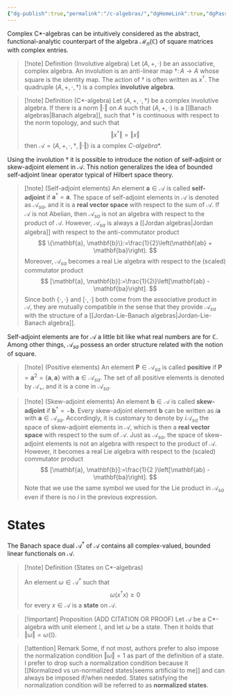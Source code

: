 ```yaml
---
{"dg-publish":true,"permalink":"/c-algebras/","dgHomeLink":true,"dgPassFrontmatter":false,"dgShowBacklinks":true,"dgShowLocalGraph":true,"dgShowInlineTitle":true,"dgShowFileTree":true,"dgEnableSearch":true}
---
```


Complex C*-algebras can be intuitively considered as the abstract, functional-analytic counterpart of the algebra $\mathcal{M}_{n}(\mathbb{C})$ of square matrices with complex entries. 

>[!note] Definition (Involutive algebra)
Let $(A,+,\cdot)$ be an associative, complex algebra. An involution is an anti-linear map $\dagger \colon A\rightarrow A$ whose square is the identity map. The action of $\dagger$ is often written as $x^{\dagger}$. The quadruple $(A,+,\cdot,\dagger)$ is a complex **involutive algebra**.

>[!note] Definition (C*-algebra)
>Let $(A,+,\cdot,\dagger)$ be a complex involutive algebra. If there is a norm $\Vert\cdot\Vert$ on $A$ such that $(A,+,\cdot)$ is a [[Banach algebras\|Banach algebra]], such that $\dagger$ is continuous with respect to the norm topology, and such that
>$$
>\Vert x^{\dagger}\Vert = \Vert x\Vert
>$$
>then $\mathscr{A}=(A,+,\cdot,\dagger,\Vert\cdot\Vert)$ is a complex **C*-algebra**.

Using the involution $\dagger$ it is possible to introduce the notion of self-adjoint or skew-adjoint element in $\mathscr{A}$. This notion generalizes the idea of bounded self-adjoint linear operator typical of Hilbert space theory.

>[!note] (Self-adjoint elements)
>An element $\mathbf{a}\in \mathscr{A}$ is called **self-adjoint** if $\mathbf{a}^{\dagger}=\mathbf{a}$. The space of self-adjoint elements in $\mathscr{A}$ is denoted as $\mathscr{A}_{sa}$, and it is a **real vector space** with respect to the sum of $\mathscr{A}$. If $\mathscr{A}$ is not Abelian, then $\mathscr{A}_{sa}$ is not an algebra with respect to the product of $\mathscr{A}$. However, $\mathscr{A}_{sa}$ is always a [[Jordan algebras\|Jordan algebra]] with respect to the anti-commutator product
>$$
>\{\mathbf{a}, \mathbf{b}\}:=\frac{1}{2}\left(\mathbf{ab} + \mathbf{ba}\right).
>$$ 
>Moreover, $\mathscr{A}_{sa}$ becomes a real Lie algebra with respect to the (scaled) commutator product
>$$
>[\mathbf{a}, \mathbf{b}]:=\frac{1}{2i}\left[\mathbf{ab} - \mathbf{ba}\right].
>$$
>Since both $\{\cdot,\cdot\}$ and $[\cdot,\cdot]$ both come from the associative product in $\mathscr{A}$, they are mutually compatible in the sense that they provide $\mathscr{A}_{sa}$ with the structure of a [[Jordan-Lie-Banach algebras\|Jordan-Lie-Banach algebra]].

Self-adjoint elements are for $\mathscr{A}$ a little bit like what real numbers are for $\mathbb{C}$. Among other things, $\mathscr{A}_{sa}$ possess an order structure related with the notion of square.

>[!note] (Positive elements)
>An element $\mathbf{P}\in\mathscr{A}_{sa}$ is called **positive** if $\mathbf{P}=\mathbf{a}^{2}=\{\mathbf{a},\mathbf{a}\}$ with $\mathbf{a}\in\mathscr{A}_{sa}$.  The set of all positive elements is denoted by $\mathscr{A}_{+}$, and it is a cone in $\mathscr{A}_{sa}$.  



>[!note] (Skew-adjoint elements)
>An element $\mathbf{b}\in\mathscr{A}$ is called **skew-adjoint** if $\mathbf{b}^{\dagger}=-\mathbf{b}$. Every skew-adjoint element $\mathbf{b}$ can be written as $i\mathbf{a}$ with $\mathbf{a}\in\mathscr{A}_{sa}$. Accordingly, it is customary to denote by $i\mathscr{A}_{sa}$ the space of skew-adjoint elements in $\mathscr{A}$, which is then a **real vector space** with respect to the sum of $\mathscr{A}$. Just as $\mathscr{A}_{sa}$, the space of skew-adjoint elements is not an algebra with respect to the product of $\mathscr{A}$. However, it becomes a real Lie algebra with respect to the (scaled) commutator product
>$$
>[\mathbf{a}, \mathbf{b}]:=\frac{1}{2 }\left[\mathbf{ab} - \mathbf{ba}\right].
>$$ 
>Note that we use the same symbol we used for the Lie product in $\mathscr{A}_{sa}$ even if there is no $i$ in the previous expression. 



# States 

The Banach space dual $\mathscr{A}^{*}$ of $\mathscr{A}$ contains all complex-valued, bounded linear functionals on $\mathscr{A}$.

>[!note] Definition (States on C*-algebras)
>
>An element $\omega\in\mathscr{A}^{*}$ such that 
>$$
>\omega(x^{\dagger}x)\geq 0
>$$
>for every $x\in\mathscr{A}$ is a **state** on $\mathscr{A}$.

>[!important] Proposition (ADD CITATION OR PROOF)
>Let $\mathscr{A}$ be a C*-algebra with unit element $\mathbb{I}$, and let $\omega$ be a state. Then it holds that $\Vert \omega \Vert =\omega(\mathbb{I})$.

>[!attention] Remark
>Some, if not most, authors prefer to also impose the normalization condition  $\Vert\omega\Vert=1$ as part of the definition of a state. I prefer to drop such a normalization condition because it [[Normalized vs un-normalized states\|seems artificial to me]] and can always be imposed if/when needed. 
>States satisfying the normalization condition will be referred to as **normalized states**.
